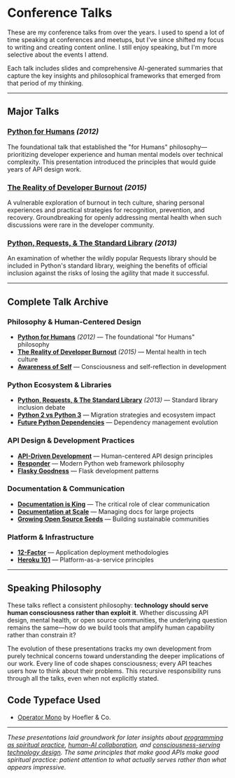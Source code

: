 # Conference Talks

These are my conference talks from over the years. I used to spend a lot of time speaking at conferences and meetups, but I've since shifted my focus to writing and creating content online. I still enjoy speaking, but I'm more selective about the events I attend.

Each talk includes slides and comprehensive AI-generated summaries that capture the key insights and philosophical frameworks that emerged from that period of my thinking.

---

## Major Talks

### [Python for Humans](/talks/python-for-humans) *(2012)*
The foundational talk that established the "for Humans" philosophy—prioritizing developer experience and human mental models over technical complexity. This presentation introduced the principles that would guide years of API design work.

### [The Reality of Developer Burnout](/talks/developer-burnout) *(2015)*
A vulnerable exploration of burnout in tech culture, sharing personal experiences and practical strategies for recognition, prevention, and recovery. Groundbreaking for openly addressing mental health when such discussions were rare in the developer community.

### [Python, Requests, & The Standard Library](/talks/requests-stdlib) *(2013)*
An examination of whether the wildly popular Requests library should be included in Python's standard library, weighing the benefits of official inclusion against the risks of losing the agility that made it successful.

---

## Complete Talk Archive

### Philosophy & Human-Centered Design
- **[Python for Humans](/talks/python-for-humans)** *(2012)* — The foundational "for Humans" philosophy
- **[The Reality of Developer Burnout](/talks/developer-burnout)** *(2015)* — Mental health in tech culture
- **[Awareness of Self](/talks/awareness-of-self)** — Consciousness and self-reflection in development

### Python Ecosystem & Libraries
- **[Python, Requests, & The Standard Library](/talks/requests-stdlib)** *(2013)* — Standard library inclusion debate
- **[Python 2 vs Python 3](/talks/python-2-vs-python-3)** — Migration strategies and ecosystem impact
- **[Future Python Dependencies](/talks/future-python-deps)** — Dependency management evolution

### API Design & Development Practices
- **[API-Driven Development](/talks/api-driven-development)** — Human-centered API design principles
- **[Responder](/talks/responder)** — Modern Python web framework philosophy
- **[Flasky Goodness](/talks/flasky-goodness)** — Flask development patterns

### Documentation & Communication
- **[Documentation is King](/talks/documentation-is-king)** — The critical role of clear communication
- **[Documentation at Scale](/talks/documentation-at-scale)** — Managing docs for large projects
- **[Growing Open Source Seeds](/talks/growing-open-source-seeds)** — Building sustainable communities

### Platform & Infrastructure
- **[12-Factor](/talks/12-factor)** — Application deployment methodologies
- **[Heroku 101](/talks/heroku-101)** — Platform-as-a-service principles

---

## Speaking Philosophy

These talks reflect a consistent philosophy: **technology should serve human consciousness rather than exploit it**. Whether discussing API design, mental health, or open source communities, the underlying question remains the same—how do we build tools that amplify human capability rather than constrain it?

The evolution of these presentations tracks my own development from purely technical concerns toward understanding the deeper implications of our work. Every line of code shapes consciousness; every API teaches users how to think about their problems. This recursive responsibility runs through all the talks, even when not explicitly stated.

## Code Typeface Used

- [Operator Mono](https://www.typography.com/fonts/operator/styles/operator) by Hoefler & Co.

---

*These presentations laid groundwork for later insights about [programming as spiritual practice](/essays/2025-08-26-programming_as_spiritual_practice), [human-AI collaboration](/essays/2025-08-26-building_rapport_with_your_ai), and [consciousness-serving technology design](/themes/for-humans-philosophy). The same principles that make good APIs make good spiritual practice: patient attention to what actually serves rather than what appears impressive.*
